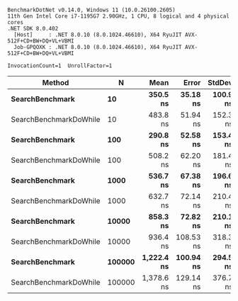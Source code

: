 ```

BenchmarkDotNet v0.14.0, Windows 11 (10.0.26100.2605)
11th Gen Intel Core i7-1195G7 2.90GHz, 1 CPU, 8 logical and 4 physical cores
.NET SDK 8.0.402
  [Host]     : .NET 8.0.10 (8.0.1024.46610), X64 RyuJIT AVX-512F+CD+BW+DQ+VL+VBMI
  Job-GPQOXK : .NET 8.0.10 (8.0.1024.46610), X64 RyuJIT AVX-512F+CD+BW+DQ+VL+VBMI

InvocationCount=1  UnrollFactor=1  

```
| Method                 | N      | Mean       | Error     | StdDev   | Median     | Allocated |
|----------------------- |------- |-----------:|----------:|---------:|-----------:|----------:|
| **SearchBenchmark**        | **10**     |   **350.5 ns** |  **35.18 ns** | **100.9 ns** |   **400.0 ns** |     **400 B** |
| SearchBenchmarkDoWhile | 10     |   483.8 ns |  51.94 ns | 152.3 ns |   500.0 ns |     400 B |
| **SearchBenchmark**        | **100**    |   **290.8 ns** |  **52.58 ns** | **153.4 ns** |   **300.0 ns** |     **400 B** |
| SearchBenchmarkDoWhile | 100    |   508.2 ns |  62.20 ns | 181.4 ns |   500.0 ns |     400 B |
| **SearchBenchmark**        | **1000**   |   **536.7 ns** |  **67.38 ns** | **196.6 ns** |   **500.0 ns** |     **400 B** |
| SearchBenchmarkDoWhile | 1000   |   632.7 ns |  72.14 ns | 210.4 ns |   600.0 ns |     400 B |
| **SearchBenchmark**        | **10000**  |   **858.3 ns** |  **72.82 ns** | **210.1 ns** |   **900.0 ns** |     **400 B** |
| SearchBenchmarkDoWhile | 10000  |   936.4 ns | 108.53 ns | 318.3 ns |   900.0 ns |     400 B |
| **SearchBenchmark**        | **100000** | **1,222.4 ns** | **100.94 ns** | **294.5 ns** | **1,200.0 ns** |     **400 B** |
| SearchBenchmarkDoWhile | 100000 | 1,378.6 ns | 129.14 ns | 376.7 ns | 1,400.0 ns |     400 B |
